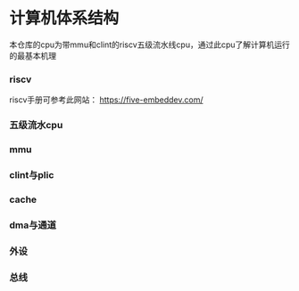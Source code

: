 # 计算机体系结构

本仓库的cpu为带mmu和clint的riscv五级流水线cpu，通过此cpu了解计算机运行的最基本机理

### riscv 

riscv手册可参考此网站： https://five-embeddev.com/

### 五级流水cpu



### mmu

### clint与plic

### cache

### dma与通道

### 外设

### 总线
